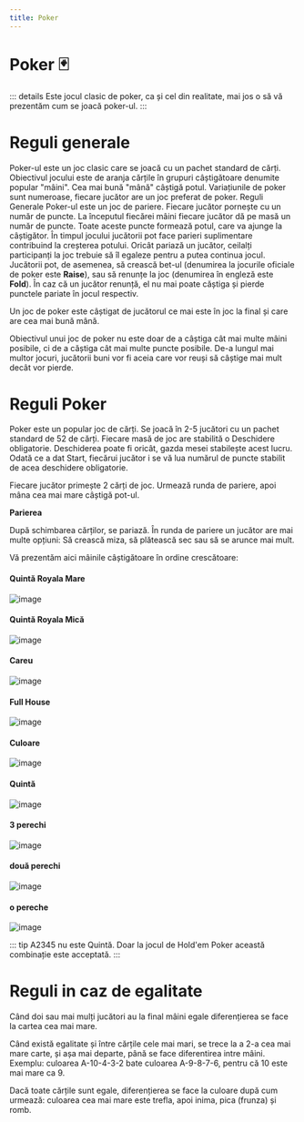 ```yaml
---
title: Poker
---
```


# Poker 🃏
::: details
Este jocul clasic de poker, ca și cel din realitate, mai jos o să vă prezentăm cum se joacă poker-ul.
:::

# Reguli generale

Poker-ul este un joc clasic care se joacă cu un pachet standard de cărți. Obiectivul jocului este de aranja cărțile în grupuri câștigătoare denumite popular "mâini". Cea mai bună "mână" câștigă potul. Variațiunile de poker sunt numeroase, fiecare jucător are un joc preferat de poker.
Reguli Generale
Poker-ul este un joc de pariere. Fiecare jucător pornește cu un număr de puncte. La începutul fiecărei mâini fiecare jucător dă pe masă un număr de puncte. Toate aceste puncte formează potul, care va ajunge la câștigător. În timpul jocului jucătorii pot face parieri suplimentare contribuind la creșterea potului. Oricât pariază un jucător, ceilalți participanți la joc trebuie să îl egaleze pentru a putea continua jocul. Jucătorii pot, de asemenea, să crească bet-ul (denumirea la jocurile oficiale de poker este **Raise**), sau să renunțe la joc (denumirea în engleză este **Fold**). În caz că un jucător renunță, el nu mai poate căștiga și pierde punctele pariate în jocul respectiv.
 
Un joc de poker este câștigat de jucătorul ce mai este în joc la final și care are cea mai bună mână.
 
Obiectivul unui joc de poker nu este doar de a câștiga cât mai multe mâini posibile, ci de a căștiga cât mai multe puncte posibile. De-a lungul mai multor jocuri, jucătorii buni vor fi aceia care vor reuși să câștige mai mult decât vor pierde.

# Reguli Poker
Poker este un popular joc de cărți. Se joacă în 2-5 jucători cu un pachet standard de 52 de cărți. Fiecare masă de joc are stabilită o Deschidere obligatorie. Deschiderea poate fi oricât, gazda mesei stabilește acest lucru. Odată ce a dat Start, fiecărui jucător i se vă lua numărul de puncte stabilit de acea deschidere obligatorie.
 
Fiecare jucător primește 2 cărți de joc. Urmează runda de pariere, apoi mâna cea mai mare câștigă pot-ul.

**Parierea**

După schimbarea cărților, se pariază. În runda de pariere un jucător are mai multe opțiuni: Să crească miza, să plătească sec sau să se arunce mai mult.

Vă prezentăm aici mâinile câștigătoare în ordine crescătoare:

#### Quintă Royala Mare
![image](https://github.com/Alexander-AIM/wiki/assets/157987605/a29ca8f1-608e-448a-bcfc-a1f56f213890)

#### Quintă Royala Mică
![image](https://github.com/Alexander-AIM/wiki/assets/157987605/cbbcd7f5-11b7-4bbc-be59-ed58290c179d)

#### Careu
![image](https://github.com/Alexander-AIM/wiki/assets/157987605/2c730f50-d1d5-4c14-aa0e-e1241119d3ce)

#### Full House
![image](https://github.com/Alexander-AIM/wiki/assets/157987605/eb58d5a4-13ff-47a5-a9e4-81a25ddde2b0)

#### Culoare
![image](https://github.com/Alexander-AIM/wiki/assets/157987605/aed4a645-08dc-4e14-a43c-98d0292a5ad3)

#### Quintă
![image](https://github.com/Alexander-AIM/wiki/assets/157987605/93cd682c-847d-434a-990a-a745df474f3b)

#### 3 perechi
![image](https://github.com/Alexander-AIM/wiki/assets/157987605/7ac9c068-4145-459e-9f99-935f0cde2d72)

#### două perechi
![image](https://github.com/Alexander-AIM/wiki/assets/157987605/027f6de9-3e7e-40e3-a837-8114ce35d773)

#### o pereche
![image](https://github.com/Alexander-AIM/wiki/assets/157987605/ad41cfe4-c164-4616-ac16-f9109d9a1259)


::: tip
A2345 nu este Quintă. Doar la jocul de Hold'em Poker această combinație este acceptată.
:::

# Reguli in caz de egalitate

Când doi sau mai mulți jucători au la final mâini egale diferențierea se face la cartea cea mai mare.
 
Când există egalitate și între cărțile cele mai mari, se trece la a 2-a cea mai mare carte, și așa mai departe, până se face diferentirea intre mâini. Exemplu: culoarea A-10-4-3-2 bate culoarea A-9-8-7-6, pentru că 10 este mai mare ca 9.
 
Dacă toate cărțile sunt egale, diferențierea se face la culoare după cum urmează: culoarea cea mai mare este trefla, apoi inima, pica (frunza) și romb.

